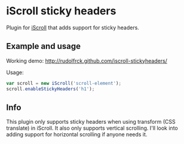 iScroll sticky headers
======================

Plugin for [iScroll](http://cubiq.org/iscroll-4) that adds support for sticky headers.


## Example and usage
Working demo: http://rudolfrck.github.com/iscroll-stickyheaders/

Usage:

``` js
var scroll = new iScroll('scroll-element');
scroll.enableStickyHeaders('h1');
```

## Info
This plugin only supports sticky headers when using transform (CSS translate) in iScroll.
It also only supports vertical scrolling. I'll look into adding support for horizontal scrolling if anyone needs it.
